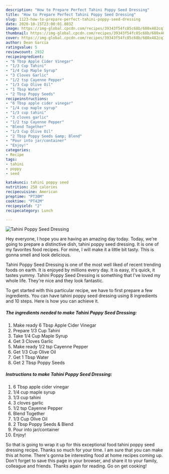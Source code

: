 ```yaml
---
description: "How to Prepare Perfect Tahini Poppy Seed Dressing"
title: "How to Prepare Perfect Tahini Poppy Seed Dressing"
slug: 1123-how-to-prepare-perfect-tahini-poppy-seed-dressing
date: 2020-10-15T23:00:01.803Z
image: https://img-global.cpcdn.com/recipes/39343f54fc85c68b/680x482cq70/tahini-poppy-seed-dressing-recipe-main-photo.jpg
thumbnail: https://img-global.cpcdn.com/recipes/39343f54fc85c68b/680x482cq70/tahini-poppy-seed-dressing-recipe-main-photo.jpg
cover: https://img-global.cpcdn.com/recipes/39343f54fc85c68b/680x482cq70/tahini-poppy-seed-dressing-recipe-main-photo.jpg
author: Dean Garcia
ratingvalue: 5
reviewcount: 2932
recipeingredient:
- "6 Tbsp Apple Cider Vinegar"
- "1/3 Cup Tahini"
- "1/4 Cup Maple Syrup"
- "3 Cloves Garlic"
- "1/2 tsp Cayenne Pepper"
- "1/3 Cup Olive Oil"
- "1 Tbsp Water"
- "2 Tbsp Poppy Seeds"
recipeinstructions:
- "6 Tbsp apple cider vinegar"
- "1/4 cup maple syrup"
- "1/3 cup tahini"
- "3 cloves garlic"
- "1/2 tsp Cayenne Pepper"
- "Blend Together"
- "1/3 Cup Olive Oil"
- "2 Tbsp Poppy Seeds &amp; Blend"
- "Pour into jar/container"
- "Enjoy!"
categories:
- Recipe
tags:
- tahini
- poppy
- seed

katakunci: tahini poppy seed 
nutrition: 258 calories
recipecuisine: American
preptime: "PT30M"
cooktime: "PT42M"
recipeyield: "2"
recipecategory: Lunch

---
```



![Tahini Poppy Seed Dressing](https://img-global.cpcdn.com/recipes/39343f54fc85c68b/680x482cq70/tahini-poppy-seed-dressing-recipe-main-photo.jpg)

Hey everyone, I hope you are having an amazing day today. Today, we're going to prepare a distinctive dish, tahini poppy seed dressing. It is one of my favorites food recipes. For mine, I will make it a little bit tasty. This is gonna smell and look delicious.



Tahini Poppy Seed Dressing is one of the most well liked of recent trending foods on earth. It is enjoyed by millions every day. It is easy, it's quick, it tastes yummy. Tahini Poppy Seed Dressing is something that I've loved my whole life. They're nice and they look fantastic.


To get started with this particular recipe, we have to first prepare a few ingredients. You can have tahini poppy seed dressing using 8 ingredients and 10 steps. Here is how you can achieve it.

<!--inarticleads1-->

##### The ingredients needed to make Tahini Poppy Seed Dressing:

1. Make ready 6 Tbsp Apple Cider Vinegar
1. Prepare 1/3 Cup Tahini
1. Take 1/4 Cup Maple Syrup
1. Get 3 Cloves Garlic
1. Make ready 1/2 tsp Cayenne Pepper
1. Get 1/3 Cup Olive Oil
1. Get 1 Tbsp Water
1. Get 2 Tbsp Poppy Seeds




<!--inarticleads2-->

##### Instructions to make Tahini Poppy Seed Dressing:

1. 6 Tbsp apple cider vinegar
1. 1/4 cup maple syrup
1. 1/3 cup tahini
1. 3 cloves garlic
1. 1/2 tsp Cayenne Pepper
1. Blend Together
1. 1/3 Cup Olive Oil
1. 2 Tbsp Poppy Seeds &amp; Blend
1. Pour into jar/container
1. Enjoy!




So that is going to wrap it up for this exceptional food tahini poppy seed dressing recipe. Thanks so much for your time. I am sure that you can make this at home. There's gonna be interesting food at home recipes coming up. Don't forget to save this page in your browser, and share it to your family, colleague and friends. Thanks again for reading. Go on get cooking!
